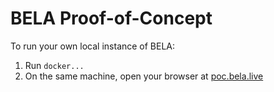 # BELA Proof-of-Concept

To run your own local instance of BELA:

1. Run `docker...`
2. On the same machine, open your browser at [poc.bela.live](https://poc.bela.live)
